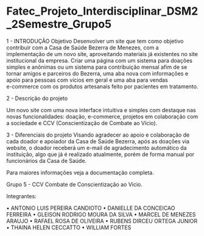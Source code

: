 # Fatec_Projeto_Interdisciplinar_DSM2_2Semestre_Grupo5

1 - INTRODUÇÃO
Objetivo
Desenvolver um site que tem como objetivo contribuir com a Casa de Saúde Bezerra de Menezes, com a implementação de um novo site, aproveitando materiais já existentes no site institucional da empresa. Criar uma página com um sistema para doações simples e anônimas ou um sistema para contribuição mensal afim de se tornar amigos e parceiros do Bezerra, uma aba nova com informações e apoio para pessoas com vícios em geral e uma aba para vendas  
e-commerce com os produtos artesanais feito por pacientes em tratamento. 

2 - Descrição do projeto

Um novo site com uma nova interface intuitiva e simples com destaque nas novas funcionalidades: doação, e-commerce, projetos em colaboração com a sociedade e CCV (Conscientização de Combate ao Vício).

3 - Diferenciais do projeto 
Visando agradecer ao apoio e colaboração de cada doador e apoiador da Casa de Saúde Bezerra, após as doações via website, o doador receberá um e-mail de agradecimento automático da instituição, algo que já é realizado atualmente, porém de forma manual por funcionários da Casa de Saúde. 

Para maiores informações veja a documentação completa.

Grupo 5 - CCV Combate de Conscientização ao Vicio.

Integrantes:

•	ANTONIO LUIS PEREIRA CANDIOTO
•	DANIELLE DA CONCEICAO FERREIRA
•	GLEISON RODRIGO MOURA DA SILVA
•	MARCEL DE MENEZES ARAUJO
•	RAFAEL ROSA DE OLIVEIRA
•	RUBENS DIRCEU ORTEGA JUNIOR
•	THAINA HELEN CECCATTO
•	WILLIAM FORTES
